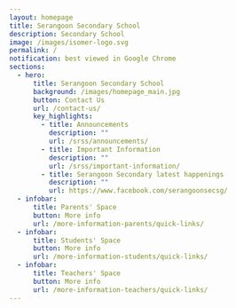 ```yaml
---
layout: homepage
title: Serangoon Secondary School
description: Secondary School
image: /images/isomer-logo.svg
permalink: /
notification: best viewed in Google Chrome
sections:
  - hero:
      title: Serangoon Secondary School
      background: /images/homepage_main.jpg
      button: Contact Us
      url: /contact-us/
      key_highlights:
        - title: Announcements
          description: ""
          url: /srss/announcements/
        - title: Important Information
          description: ""
          url: /srss/important-information/
        - title: Serangoon Secondary latest happenings
          description: ""
          url: https://www.facebook.com/serangoonsecsg/
  - infobar:
      title: Parents' Space
      button: More info
      url: /more-information-parents/quick-links/
  - infobar:
      title: Students' Space
      button: More info
      url: /more-information-students/quick-links/
  - infobar:
      title: Teachers' Space
      button: More info
      url: /more-information-teachers/quick-links/
---
```


